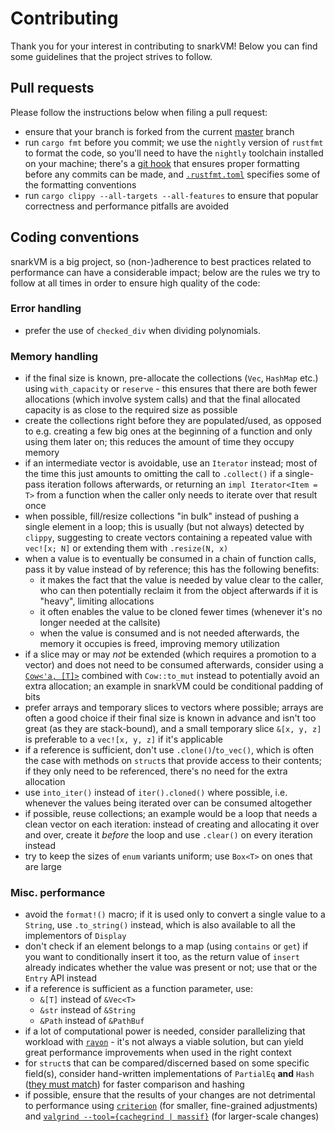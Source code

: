 # Contributing

Thank you for your interest in contributing to snarkVM! Below you can find some guidelines that the project strives to follow.

## Pull requests

Please follow the instructions below when filing a pull request:

- ensure that your branch is forked from the current [master](https://github.com/rasung/snarkVM/tree/master) branch
- run `cargo fmt` before you commit; we use the `nightly` version of `rustfmt` to format the code, so you'll need to have the `nightly` toolchain installed on your machine; there's a [git hook](https://git-scm.com/docs/githooks) that ensures proper formatting before any commits can be made, and [`.rustfmt.toml`](https://github.com/rasung/snarkVM/blob/master/.rustfmt.toml) specifies some of the formatting conventions
- run `cargo clippy --all-targets --all-features` to ensure that popular correctness and performance pitfalls are avoided

## Coding conventions

snarkVM is a big project, so (non-)adherence to best practices related to performance can have a considerable impact; below are the rules we try to follow at all times in order to ensure high quality of the code:

### Error handling
- prefer the use of `checked_div` when dividing polynomials.

### Memory handling
- if the final size is known, pre-allocate the collections (`Vec`, `HashMap` etc.) using `with_capacity` or `reserve` - this ensures that there are both fewer allocations (which involve system calls) and that the final allocated capacity is as close to the required size as possible
- create the collections right before they are populated/used, as opposed to e.g. creating a few big ones at the beginning of a function and only using them later on; this reduces the amount of time they occupy memory
- if an intermediate vector is avoidable, use an `Iterator` instead; most of the time this just amounts to omitting the call to `.collect()` if a single-pass iteration follows afterwards, or returning an `impl Iterator<Item = T>` from a function when the caller only needs to iterate over that result once
- when possible, fill/resize collections "in bulk" instead of pushing a single element in a loop; this is usually (but not always) detected by `clippy`, suggesting to create vectors containing a repeated value with `vec![x; N]` or extending them with `.resize(N, x)`
- when a value is to eventually be consumed in a chain of function calls, pass it by value instead of by reference; this has the following benefits:
  * it makes the fact that the value is needed by value clear to the caller, who can then potentially reclaim it from the object afterwards if it is "heavy", limiting allocations
  * it often enables the value to be cloned fewer times (whenever it's no longer needed at the callsite)
  * when the value is consumed and is not needed afterwards, the memory it occupies is freed, improving memory utilization
- if a slice may or may _not_ be extended (which requires a promotion to a vector) and does not need to be consumed afterwards, consider using a [`Cow<'a, [T]>`](https://doc.rust-lang.org/std/borrow/enum.Cow.html) combined with `Cow::to_mut` instead to potentially avoid an extra allocation; an example in snarkVM could be conditional padding of bits
- prefer arrays and temporary slices to vectors where possible; arrays are often a good choice if their final size is known in advance and isn't too great (as they are stack-bound), and a small temporary slice `&[x, y, z]` is preferable to a `vec![x, y, z]` if it's applicable
- if a reference is sufficient, don't use `.clone()`/`to_vec()`, which is often the case with methods on `struct`s that provide access to their contents; if they only need to be referenced, there's no need for the extra allocation
- use `into_iter()` instead of `iter().cloned()` where possible, i.e. whenever the values being iterated over can be consumed altogether
- if possible, reuse collections; an example would be a loop that needs a clean vector on each iteration: instead of creating and allocating it over and over, create it _before_ the loop and use `.clear()` on every iteration instead
- try to keep the sizes of `enum` variants uniform; use `Box<T>` on ones that are large

### Misc. performance

- avoid the `format!()` macro; if it is used only to convert a single value to a `String`, use `.to_string()` instead, which is also available to all the implementors of `Display`
- don't check if an element belongs to a map (using `contains` or `get`) if you want to conditionally insert it too, as the return value of `insert` already indicates whether the value was present or not; use that or the `Entry` API instead
- if a reference is sufficient as a function parameter, use:
  * `&[T]` instead of `&Vec<T>`
  * `&str` instead of `&String`
  * `&Path` instead of `&PathBuf`
- if a lot of computational power is needed, consider parallelizing that workload with [`rayon`](https://crates.io/crates/rayon) - it's not always a viable solution, but can yield great performance improvements when used in the right context
- for `struct`s that can be compared/discerned based on some specific field(s), consider hand-written implementations of `PartialEq` **and** `Hash` ([they must match](https://doc.rust-lang.org/std/hash/trait.Hash.html#hash-and-eq)) for faster comparison and hashing
- if possible, ensure that the results of your changes are not detrimental to performance using [`criterion`](https://crates.io/crates/criterion) (for smaller, fine-grained adjustments) and [`valgrind --tool={cachegrind | massif}`](https://valgrind.org/info/tools.html) (for larger-scale changes)
